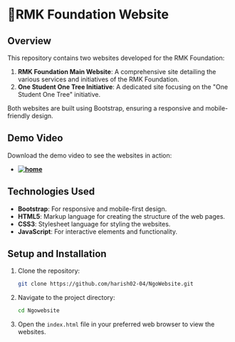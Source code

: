 # 🍁RMK Foundation Website

## Overview

This repository contains two websites developed for the RMK Foundation:

1. **RMK Foundation Main Website**: A comprehensive site detailing the various services and initiatives of the RMK Foundation.
2. **One Student One Tree Initiative**: A dedicated site focusing on the "One Student One Tree" initiative.

Both websites are built using Bootstrap, ensuring a responsive and mobile-friendly design.

## Demo Video

Download the demo video to see the websites in action:

- **[![home](https://github.com/user-attachments/assets/9ac7f8fa-228d-424a-975b-fcf7c6433d1b)](https://youtu.be/vWKjqN-jGI8)**


## Technologies Used

- **Bootstrap**: For responsive and mobile-first design.
- **HTML5**: Markup language for creating the structure of the web pages.
- **CSS3**: Stylesheet language for styling the websites.
- **JavaScript**: For interactive elements and functionality.

## Setup and Installation

1. Clone the repository:
    ```bash
    git clone https://github.com/harish02-04/NgoWebsite.git
    ```

2. Navigate to the project directory:
    ```bash
    cd Ngowebsite
    ```

3. Open the `index.html` file in your preferred web browser to view the websites.

